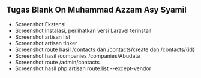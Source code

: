 ## Tugas Blank On Muhammad Azzam Asy Syamil

- Screenshot Ekstensi
- Screenshot Instalasi, perlihatkan versi Laravel terinstall
- Screenshot artisan list
- Screenshot artisan tinker
- Screenshot route hasil /contacts dan /contacts/create dan /contacts/{id}
- Screenshot hasil /companies /companies/Abudata
- Screenshot route /admin/contacts
- Screenshot hasil php artisan route:list --except-vendor






